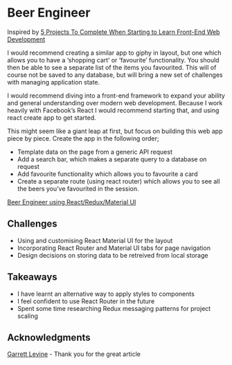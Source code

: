 # Beer Engineer

Inspired by [5 Projects To Complete When Starting to Learn Front-End Web Development](https://medium.com/@GarrettLevine/5-projects-to-complete-when-starting-to-learn-front-end-web-development-48e8a1ce3178 "medium.com")

I would recommend creating a similar app to giphy in layout, but one which allows you to have a ‘shopping cart’ or ‘favourite’ functionality. You should then be able to see a separate list of the items you favourited. This will of course not be saved to any database, but will bring a new set of challenges with managing application state.

I would recommend diving into a front-end framework to expand your ability and general understanding over modern web development. Because I work heavily with Facebook’s React I would recommend starting that, and using react create app to get started.

This might seem like a giant leap at first, but focus on building this web app piece by piece. Create the app in the following order;

* Template data on the page from a generic API request
* Add a search bar, which makes a separate query to a database on request
* Add favourite functionality which allows you to favourite a card
* Create a separate route (using react router) which allows you to see all the beers you’ve favourited in the session.

[Beer Engineer using React/Redux/Material UI](http://martinbryant.io/beer-engineer/ "Beer Engineer") 

## Challenges
* Using and customising React Material UI for the layout
* Incorporating React Router and Material UI tabs for page navigation
* Design decisions on storing data to be retreived from local storage

## Takeaways

* I have learnt an alternative way to apply styles to components
* I feel confident to use React Router in the future
* Spent some time researching Redux messaging patterns for project scaling

## Acknowledgments
[Garrett Levine](https://medium.com/@GarrettLevine "Garrett Levine on Medium") - Thank you for the great article